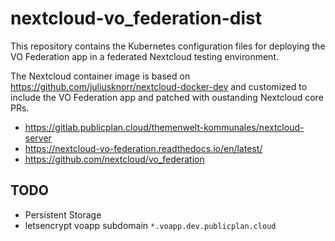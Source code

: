 # nextcloud-vo_federation-dist

This repository contains the Kubernetes configuration files for deploying the VO Federation app in a federated Nextcloud testing environment.

The Nextcloud container image is based on https://github.com/juliusknorr/nextcloud-docker-dev and customized to include the VO Federation app and patched with oustanding Nextcloud core PRs.

* https://gitlab.publicplan.cloud/themenwelt-kommunales/nextcloud-server
* https://nextcloud-vo-federation.readthedocs.io/en/latest/
* https://github.com/nextcloud/vo_federation

## TODO

* Persistent Storage
* letsencrypt voapp subdomain `*.voapp.dev.publicplan.cloud`
